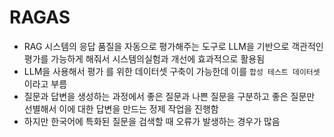# RAGAS
- RAG 시스템의 응답 품질을 자동으로 평가해주는 도구로 LLM을 기반으로 객관적인 평가를 가능하게 해줘서 시스템의실험과 개선에 효과적으로 활용됨
- LLM을 사용해서 평가 를 위한 데이터셋 구축이 가능한데 이를 `합성 테스트 데이터셋`이라고 부름
- 질문과 답변을 생성하는 과정에서 좋은 질문과 나쁜 질문을 구분하고 좋은 질문만 선별해서 이에 대한 답변을 만드는 정제 작업을 진행함
- 하지만 한국어에 특화된 질문을 검색할 때 오류가 발생하는 경우가 많음

